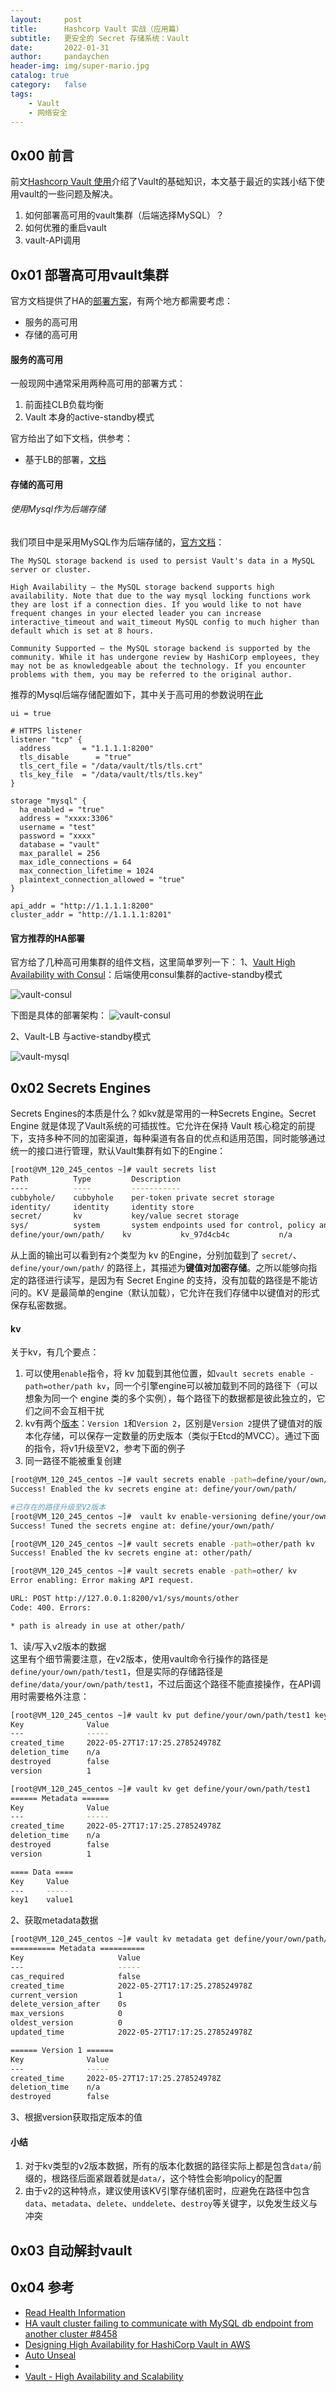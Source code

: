 ```yaml
---
layout:     post
title:      Hashcorp Vault 实战（应用篇）
subtitle:   更安全的 Secret 存储系统：Vault
date:       2022-01-31
author:     pandaychen
header-img: img/super-mario.jpg
catalog: true
category:   false
tags:
    - Vault
    - 网络安全
---
```


## 0x00 前言

前文[Hashcorp Vault 使用](https://pandaychen.github.io/2020/01/03/A-HASHCORP-VAULT-INTRO/)介绍了Vault的基础知识，本文基于最近的实践小结下使用vault的一些问题及解决。

1.  如何部署高可用的vault集群（后端选择MySQL）？
2.  如何优雅的重启vault
3.  vault-API调用


##  0x01    部署高可用vault集群
官方文档提供了HA的[部署方案](https://www.vaultproject.io/docs/concepts/ha)，有两个地方都需要考虑：
-   服务的高可用
-   存储的高可用

####  服务的高可用
一般现网中通常采用两种高可用的部署方式：
1.  前面挂CLB负载均衡
2.  Vault 本身的active-standby模式

官方给出了如下文档，供参考：
-   基于LB的部署，[文档](https://www.vaultproject.io/docs/concepts/ha#behind-load-balancers)



####  存储的高可用

######   使用Mysql作为后端存储
我们项目中是采用MySQL作为后端存储的，[官方文档](https://www.vaultproject.io/docs/configuration/storage/mysql#mysql-examples)：

```text
The MySQL storage backend is used to persist Vault's data in a MySQL server or cluster.

High Availability – the MySQL storage backend supports high availability. Note that due to the way mysql locking functions work they are lost if a connection dies. If you would like to not have frequent changes in your elected leader you can increase interactive_timeout and wait_timeout MySQL config to much higher than default which is set at 8 hours.

Community Supported – the MySQL storage backend is supported by the community. While it has undergone review by HashiCorp employees, they may not be as knowledgeable about the technology. If you encounter problems with them, you may be referred to the original author.
```

推荐的Mysql后端存储配置如下，其中关于高可用的参数说明在[此](https://www.vaultproject.io/docs/configuration/storage/mysql#mysql-examples)
```text
ui = true

# HTTPS listener
listener "tcp" {
  address       = "1.1.1.1:8200"
  tls_disable      = "true"
  tls_cert_file = "/data/vault/tls/tls.crt"
  tls_key_file  = "/data/vault/tls/tls.key"
}

storage "mysql" {
  ha_enabled = "true"
  address = "xxxx:3306"
  username = "test"
  password = "xxxx"
  database = "vault"
  max_parallel = 256
  max_idle_connections = 64
  max_connection_lifetime = 1024
  plaintext_connection_allowed = "true"
}
 
api_addr = "http://1.1.1.1:8200"
cluster_addr = "http://1.1.1.1:8201"
```


####  官方推荐的HA部署
官方给了几种高可用集群的组件文档，这里简单罗列一下：
1、[Vault High Availability with Consul](https://learn.hashicorp.com/tutorials/vault/ha-with-consul?in=vault/day-one-consul)：后端使用consul集群的active-standby模式<br>

![vault-consul](https://raw.githubusercontent.com/pandaychen/pandaychen.github.io/master/blog_img/vault/vault-ha-consul.png)

下图是具体的部署架构：
![vault-consul](https://raw.githubusercontent.com/pandaychen/pandaychen.github.io/master/blog_img/vault/vault-ha-consul-1.png)


2、Vault-LB 与active-standby模式<br>

![vault-mysql](https://raw.githubusercontent.com/pandaychen/pandaychen.github.io/master/blog_img/vault/vault-rds.png)


##  0x02    Secrets Engines
Secrets Engines的本质是什么？如kv就是常用的一种Secrets Engine。Secret Engine 就是体现了Vault系统的可插拔性。它允许在保持 Vault 核心稳定的前提下，支持多种不同的加密渠道，每种渠道有各自的优点和适用范围，同时能够通过统一的接口进行管理，默认Vault集群有如下的Engine：

```bash
[root@VM_120_245_centos ~]# vault secrets list
Path          Type         Description
----          ----         -----------
cubbyhole/    cubbyhole    per-token private secret storage
identity/     identity     identity store
secret/       kv           key/value secret storage
sys/          system       system endpoints used for control, policy and debugging
define/your/own/path/    kv           kv_97d4cb4c           n/a
```

从上面的输出可以看到有`2`个类型为 kv 的Engine，分别加载到了 `secret/`、`define/your/own/path/` 的路径上，其描述为**键值对加密存储**。之所以能够向指定的路径进行读写，是因为有 Secret Engine 的支持，没有加载的路径是不能访问的。KV 是最简单的engine（默认加载），它允许在我们存储中以键值对的形式保存私密数据。


####    kv
关于kv，有几个要点：
1.  可以使用`enable`指令，将 kv 加载到其他位置，如`vault secrets enable -path=other/path kv`，同一个引擎engine可以被加载到不同的路径下（可以想象为同一个 engine 类的多个实例），每个路径下的数据都是彼此独立的，它们之间不会互相干扰
2.  kv有两个[版本](https://www.vaultproject.io/docs/secrets/kv)：`Version 1`和`Version 2`，区别是`Version 2`提供了键值对的版本化存储，可以保存一定数量的历史版本（类似于Etcd的MVCC）。通过下面的指令，将v1升级至V2，参考下面的例子
3.  同一路径不能被重复创建


```bash
[root@VM_120_245_centos ~]# vault secrets enable -path=define/your/own/path kv
Success! Enabled the kv secrets engine at: define/your/own/path/

#已存在的路径升级至V2版本
[root@VM_120_245_centos ~]#  vault kv enable-versioning define/your/own/path/ 
Success! Tuned the secrets engine at: define/your/own/path/

[root@VM_120_245_centos ~]# vault secrets enable -path=other/path kv
Success! Enabled the kv secrets engine at: other/path/

[root@VM_120_245_centos ~]# vault secrets enable -path=other/ kv
Error enabling: Error making API request.

URL: POST http://127.0.0.1:8200/v1/sys/mounts/other
Code: 400. Errors:

* path is already in use at other/path/
```

1、读/写入v2版本的数据<br>
这里有个细节需要注意，在v2版本，使用vault命令行操作的路径是`define/your/own/path/test1`，但是实际的存储路径是`define/data/your/own/path/test1`，不过后面这个路径不能直接操作，在API调用时需要格外注意：

```bash
[root@VM_120_245_centos ~]# vault kv put define/your/own/path/test1 key1=value1
Key              Value
---              -----
created_time     2022-05-27T17:17:25.278524978Z
deletion_time    n/a
destroyed        false
version          1

[root@VM_120_245_centos ~]# vault kv get define/your/own/path/test1 
====== Metadata ======
Key              Value
---              -----
created_time     2022-05-27T17:17:25.278524978Z
deletion_time    n/a
destroyed        false
version          1

==== Data ====
Key     Value
---     -----
key1    value1
```

2、获取metadata数据<br>
```bash
[root@VM_120_245_centos ~]# vault kv metadata get define/your/own/path/test1 
========== Metadata ==========
Key                     Value
---                     -----
cas_required            false
created_time            2022-05-27T17:17:25.278524978Z
current_version         1
delete_version_after    0s
max_versions            0
oldest_version          0
updated_time            2022-05-27T17:17:25.278524978Z

====== Version 1 ======
Key              Value
---              -----
created_time     2022-05-27T17:17:25.278524978Z
deletion_time    n/a
destroyed        false
```

3、根据version获取指定版本的值<br>

####    小结
1.  对于kv类型的v2版本数据，所有的版本化数据的路径实际上都是包含`data/`前缀的，根路径后面紧跟着就是`data/`，这个特性会影响policy的配置
2.  由于v2的这种特点，建议使用该KV引擎存储机密时，应避免在路径中包含`data`、`metadata`、`delete`、`unddelete`、`destroy`等关键字，以免发生歧义与冲突


##  0x03    自动解封vault

## 0x04 参考

- [Read Health Information](https://www.vaultproject.io/api-docs/system/health)
- [HA vault cluster failing to communicate with MySQL db endpoint from another cluster #8458](https://github.com/hashicorp/vault/issues/8458)
- [Designing High Availability for HashiCorp Vault in AWS](https://www.ahead.com/resources/designing-high-availability-for-hashicorp-vault-in-aws/)
- [Auto Unseal](https://github.com/hashicorp/vault/blob/main/website/content/docs/concepts/seal.mdx#auto-unseal)
- [](https://groups.google.com/g/vault-tool/c/E9wLwBUkYsM)
- [Vault - High Availability and Scalability](https://blogs.halodoc.io/vault-high-availability-and-scalability-2/)